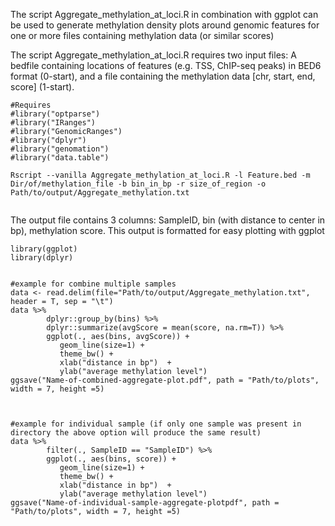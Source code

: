 

The script Aggregate_methylation_at_loci.R in combination with ggplot can be used to generate methylation density plots around genomic features for one or more files containing methylation data (or similar scores)


The script Aggregate_methylation_at_loci.R requires two input files: A bedfile containing locations of features (e.g. TSS, ChIP-seq peaks) in BED6 format (0-start), and a file containing the methylation data [chr, start, end, score] (1-start).

```{bash}
#Requires
#library("optparse")
#library("IRanges")
#library("GenomicRanges")
#library("dplyr")
#library("genomation")
#library("data.table")

Rscript --vanilla Aggregate_methylation_at_loci.R -l Feature.bed -m Dir/of/methylation_file -b bin_in_bp -r size_of_region -o Path/to/output/Aggregate_methylation.txt


```
The output file contains 3 columns: SampleID, bin (with distance to center in bp), methylation score. This output is formatted for easy plotting with ggplot


```{r}
library(ggplot)
library(dplyr)


#example for combine multiple samples
data <- read.delim(file="Path/to/output/Aggregate_methylation.txt", header = T, sep = "\t")
data %>%
        dplyr::group_by(bins) %>%
        dplyr::summarize(avgScore = mean(score, na.rm=T)) %>%
        ggplot(., aes(bins, avgScore)) +
           geom_line(size=1) +
           theme_bw() +
           xlab("distance in bp")  +
           ylab("average methylation level")
ggsave("Name-of-combined-aggregate-plot.pdf", path = "Path/to/plots", width = 7, height =5)



#example for individual sample (if only one sample was present in directory the above option will produce the same result)
data %>%
        filter(., SampleID == "SampleID") %>%
        ggplot(., aes(bins, score)) +
           geom_line(size=1) +
           theme_bw() +
           xlab("distance in bp")  +
           ylab("average methylation level")
ggsave("Name-of-individual-sample-aggregate-plotpdf", path = "Path/to/plots", width = 7, height =5)


```
